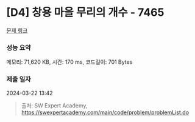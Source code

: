 # [D4] 창용 마을 무리의 개수 - 7465 

[문제 링크](https://swexpertacademy.com/main/code/problem/problemDetail.do?contestProbId=AWngfZVa9XwDFAQU) 

### 성능 요약

메모리: 71,620 KB, 시간: 170 ms, 코드길이: 701 Bytes

### 제출 일자

2024-03-22 13:42



> 출처: SW Expert Academy, https://swexpertacademy.com/main/code/problem/problemList.do